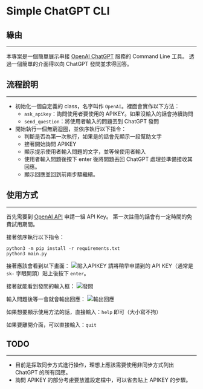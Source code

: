 # Simple ChatGPT CLI

## 緣由

---
本專案是一個簡單展示串接 [OpenAI ChatGPT](https://chat.openai.com/) 服務的 Command Line 工具。
透過一個簡單的介面得以向 ChatGPT 發問並求得回答。


## 流程說明

---
* 初始化一個自定義的 class，名字叫作 `OpenAI`。裡面會實作以下方法：
  * `ask_apikey`：詢問使用者要使用的 APIKEY。如果沒輸入的話會持續詢問
  * `send_question`：將使用者輸入的問題丟到 ChatGPT 發問
* 開始執行一個無窮迴圈，並依序執行以下指令：
  * 判斷是否為第一次執行，如果是的話會先顯示一段幫助文字
  * 接著開始詢問 APIKEY
  * 顯示提示使用者輸入問題的文字，並等候使用者輸入
  * 使用者輸入問題後按下 enter 後將問題丟回 ChatGPT 處理並準備接收其回應。
  * 顯示回應並回到前兩步驟繼續。

## 使用方式

---
首先需要到 [OpenAI API](https://platform.openai.com/) 申請一組 API Key。
第一次註冊的話會有一定時間的免費試用期間。

接著依序執行以下指令：
```shellscript
python3 -m pip install -r requirements.txt
python3 main.py 
```

接著應該會看到以下畫面：
![貼入APIKEY](https://i.imgur.com/ECDQguN.jpg)
請將稍早申請到的 API KEY（通常是 `sk-` 字眼開頭）貼上後按下 `enter`。

接著就能看到發問的輸入框：
![發問](https://i.imgur.com/06otUcE.jpg)


輸入問題後等一會就會輸出回應：
![輸出回應](https://i.imgur.com/RuuIe6p.jpg)

如果想要顯示使用方法的話，直接輸入：`help` 即可（大小寫不拘）

如果要離開介面，可以直接輸入：`quit`

## TODO

---
- 目前是採取同步方式進行操作，理想上應該需要使用非同步方式列出 ChatGPT 的所有回應。
- 詢問 APIKEY 的部分考慮要放進設定檔中，可以省去貼上 APIKEY 的步驟。